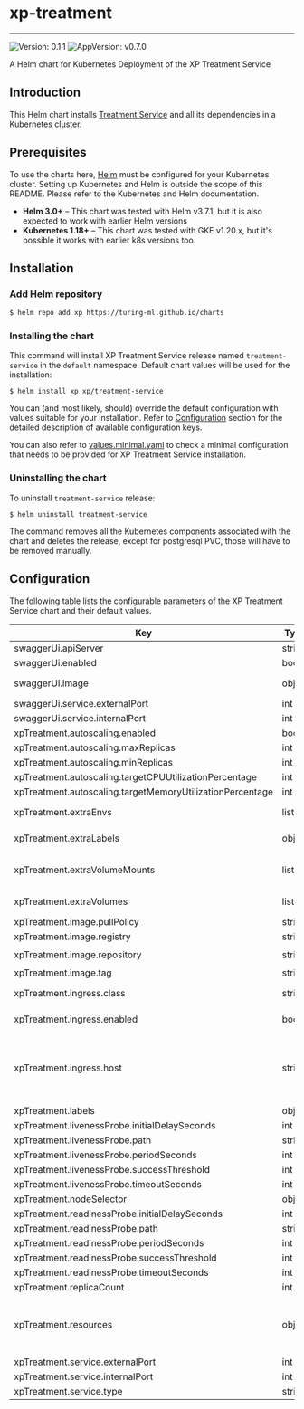 # xp-treatment

---
![Version: 0.1.1](https://img.shields.io/badge/Version-0.1.1-informational?style=flat-square)
![AppVersion: v0.7.0](https://img.shields.io/badge/AppVersion-v0.7.0-informational?style=flat-square)

A Helm chart for Kubernetes Deployment of the XP Treatment Service

## Introduction

This Helm chart installs [Treatment Service](https://github.com/gojek/xp/treatment-service) and all its dependencies in a Kubernetes cluster.

## Prerequisites

To use the charts here, [Helm](https://helm.sh/) must be configured for your
Kubernetes cluster. Setting up Kubernetes and Helm is outside the scope of
this README. Please refer to the Kubernetes and Helm documentation.

- **Helm 3.0+** – This chart was tested with Helm v3.7.1, but it is also expected to work with earlier Helm versions
- **Kubernetes 1.18+** – This chart was tested with GKE v1.20.x, but it's possible it works with earlier k8s versions too.

## Installation

### Add Helm repository

```sh
$ helm repo add xp https://turing-ml.github.io/charts
```

### Installing the chart

This command will install XP Treatment Service release named `treatment-service` in the `default` namespace.
Default chart values will be used for the installation:
```shell
$ helm install xp xp/treatment-service
```

You can (and most likely, should) override the default configuration with values suitable for your installation.
Refer to [Configuration](#configuration) section for the detailed description of available configuration keys.

You can also refer to [values.minimal.yaml](./values.minimal.yaml) to check a minimal configuration that needs
to be provided for XP Treatment Service installation.

### Uninstalling the chart

To uninstall `treatment-service` release:
```shell
$ helm uninstall treatment-service
```

The command removes all the Kubernetes components associated with the chart and deletes the release,
except for postgresql PVC, those will have to be removed manually.

## Configuration

The following table lists the configurable parameters of the XP Treatment Service chart and their default values.

| Key | Type | Default | Description |
|-----|------|---------|-------------|
| swaggerUi.apiServer | string | `"http://127.0.0.1/v1"` | URL of API server |
| swaggerUi.enabled | bool | `false` |  |
| swaggerUi.image | object | `{"tag":"v3.47.1"}` | Docker tag for Swagger UI https://hub.docker.com/r/swaggerapi/swagger-ui |
| swaggerUi.service.externalPort | int | `8080` | Swagger UI Kubernetes service port number |
| swaggerUi.service.internalPort | int | `8081` | Swagger UI container port number |
| xpTreatment.autoscaling.enabled | bool | `false` |  |
| xpTreatment.autoscaling.maxReplicas | int | `2` |  |
| xpTreatment.autoscaling.minReplicas | int | `1` |  |
| xpTreatment.autoscaling.targetCPUUtilizationPercentage | int | `80` |  |
| xpTreatment.autoscaling.targetMemoryUtilizationPercentage | int | `80` |  |
| xpTreatment.extraEnvs | list | `[]` | List of extra environment variables to add to XP Treatment Service server container |
| xpTreatment.extraLabels | object | `{}` | List of extra labels to add to XP Treatment Service K8s resources |
| xpTreatment.extraVolumeMounts | list | `[]` | Extra volume mounts to attach to XP Treatment Service server container. For example to mount the extra volume containing secrets |
| xpTreatment.extraVolumes | list | `[]` | Extra volumes to attach to the Pod. For example, you can mount  additional secrets to these volumes |
| xpTreatment.image.pullPolicy | string | `"IfNotPresent"` | Docker image pull policy |
| xpTreatment.image.registry | string | `"ghcr.io"` | Docker registry for XP Treatment Service image |
| xpTreatment.image.repository | string | `"gojek/turing-experiments/xp-treatment"` | Docker image repository for XP Treatment Service |
| xpTreatment.image.tag | string | `"v0.7.0"` | Docker image tag for XP Treatment Service |
| xpTreatment.ingress.class | string | `""` | Ingress class annotation to add to this Ingress rule,  useful when there are multiple ingress controllers installed |
| xpTreatment.ingress.enabled | bool | `false` | Enable ingress to provision Ingress resource for external access to XP Treatment Service |
| xpTreatment.ingress.host | string | `""` | Set host value to enable name based virtual hosting. This allows routing HTTP traffic to multiple host names at the same IP address. If no host is specified, the ingress rule applies to all inbound HTTP traffic through  the IP address specified. https://kubernetes.io/docs/concepts/services-networking/ingress/#name-based-virtual-hosting |
| xpTreatment.labels | object | `{}` |  |
| xpTreatment.livenessProbe.initialDelaySeconds | int | `60` | Liveness probe delay and thresholds |
| xpTreatment.livenessProbe.path | string | `"/v1/internal/health/live"` | HTTP path for liveness check |
| xpTreatment.livenessProbe.periodSeconds | int | `10` |  |
| xpTreatment.livenessProbe.successThreshold | int | `1` |  |
| xpTreatment.livenessProbe.timeoutSeconds | int | `5` |  |
| xpTreatment.nodeSelector | object | `{}` |  |
| xpTreatment.readinessProbe.initialDelaySeconds | int | `60` | Liveness probe delay and thresholds |
| xpTreatment.readinessProbe.path | string | `"/v1/internal/health/ready"` | HTTP path for readiness check |
| xpTreatment.readinessProbe.periodSeconds | int | `10` |  |
| xpTreatment.readinessProbe.successThreshold | int | `1` |  |
| xpTreatment.readinessProbe.timeoutSeconds | int | `5` |  |
| xpTreatment.replicaCount | int | `1` |  |
| xpTreatment.resources | object | `{}` | Resources requests and limits for XP Treatment Service. This should be set  according to your cluster capacity and service level objectives. Reference: https://kubernetes.io/docs/concepts/configuration/manage-resources-containers/ |
| xpTreatment.service.externalPort | int | `8080` | XP Treatment Service Kubernetes service port number |
| xpTreatment.service.internalPort | int | `8080` | XP Treatment Service container port number |
| xpTreatment.service.type | string | `"ClusterIP"` |  |
